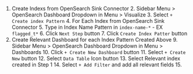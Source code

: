 1. Create Indexs from OpenSearch Sink Connector
   2. Sidebar Menu > OpenSearch Dashboard Dropdown in Menu > Visualize
   3. Select `+ Create index Pattern`
   4. For Each Index from OpenSearch Sink Connector
      5. Type in Index Name Pattern in `index-name-*` - EX `flagged_t*`
      6. Click `Next Step` button
      7. Click `Create Index Patter` button
8. Create Relevant Dashboard for each Index Pattern Created Above
   9. Sidebar Menu > OpenSearch Dashboard Dropdown in Menu > Dashboards
      10. Click `+ Create New Dashboard` button
      11. Select `+ Create New` button
      12. Select `Data Table` Icon button
      13. Select Relevant index created in Step 1
      14. Select `+ Add Filter` and add all relevant fields
      15. 